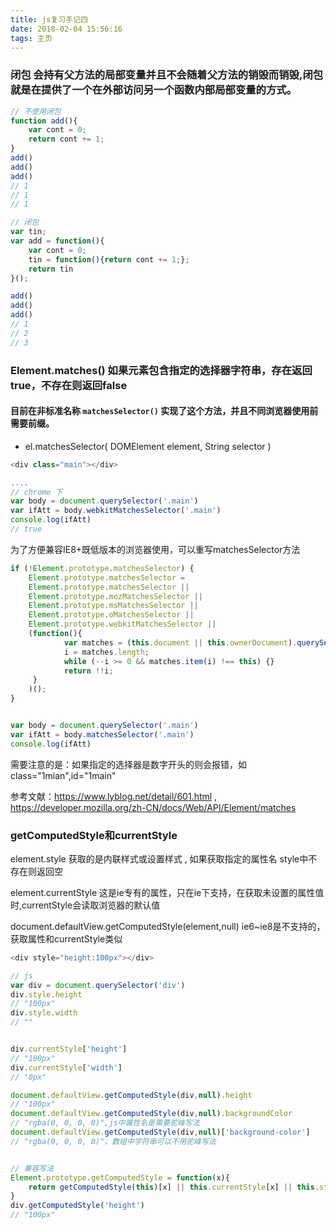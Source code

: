 ```yaml
---
title: js复习手记四
date: 2018-02-04 15:56:16
tags: 主页
---
```


### 闭包 会持有父方法的局部变量并且不会随着父方法的销毁而销毁,闭包就是在提供了一个在外部访问另一个函数内部局部变量的方式。
<!-- more -->

```js
// 不使用闭包
function add(){
    var cont = 0;
    return cont += 1;
}
add()
add()
add()
// 1
// 1
// 1

// 闭包
var tin;
var add = function(){
    var cont = 0;
    tin = function(){return cont += 1;};
    return tin
}();

add()
add()
add()
// 1
// 2
// 3
```

### Element.matches() 如果元素包含指定的选择器字符串，存在返回true，不存在则返回false

#### 目前在非标准名称 `matchesSelector()` 实现了这个方法，并且不同浏览器使用前需要前缀。

- el.matchesSelector( DOMElement element, String selector )

```js
<div class="main"></div>

....
// chrome 下
var body = document.querySelector('.main')
var ifAtt = body.webkitMatchesSelector('.main')
console.log(ifAtt)
// true
```

为了方便兼容IE8+既低版本的浏览器使用，可以重写matchesSelector方法

```js
if (!Element.prototype.matchesSelector) {
    Element.prototype.matchesSelector = 
    Element.prototype.matchesSelector || 
    Element.prototype.mozMatchesSelector ||
    Element.prototype.msMatchesSelector || 
    Element.prototype.oMatchesSelector || 
    Element.prototype.webkitMatchesSelector ||
    (function(){
            var matches = (this.document || this.ownerDocument).querySelectorAll(s),
            i = matches.length;
            while (--i >= 0 && matches.item(i) !== this) {}
            return !!i;
     }
    )();
}


var body = document.querySelector('.main')
var ifAtt = body.matchesSelector('.main')
console.log(ifAtt)
```

需要注意的是：如果指定的选择器是数字开头的则会报错，如class="1mian",id="1main"

参考文献：https://www.lyblog.net/detail/601.html  ,   https://developer.mozilla.org/zh-CN/docs/Web/API/Element/matches


### getComputedStyle和currentStyle

element.style 获取的是内联样式或设置样式 , 如果获取指定的属性名  style中不存在则返回空

element.currentStyle 这是ie专有的属性，只在ie下支持，在获取未设置的属性值时,currentStyle会读取浏览器的默认值

document.defaultView.getComputedStyle(element,null) ie6~ie8是不支持的，获取属性和currentStyle类似

```js
<div style="height:100px"></div>

// js
var div = document.querySelector('div')
div.style.height
// "100px"
div.style.width
// ""


div.currentStyle['height']
// "100px"
div.currentStyle['width']
// "0px"

document.defaultView.getComputedStyle(div,null).height
// "100px"
document.defaultView.getComputedStyle(div,null).backgroundColor
// "rgba(0, 0, 0, 0)",js中属性名是需要驼峰写法
document.defaultView.getComputedStyle(div,null)['background-color']
// "rgba(0, 0, 0, 0)"，数组中字符串可以不用驼峰写法


// 兼容写法
Element.prototype.getComputedStyle = function(x){
    return getComputedStyle(this)[x] || this.currentStyle[x] || this.style[x]
}
div.getComputedStyle('height')
// "100px"
```